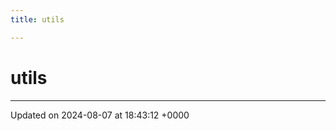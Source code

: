```yaml
---
title: utils

---
```


# utils








-------------------------------

Updated on 2024-08-07 at 18:43:12 +0000